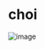 # choi

![image](https://user-images.githubusercontent.com/59910227/91353248-f7613b80-e825-11ea-8c37-96654949c50b.png)
